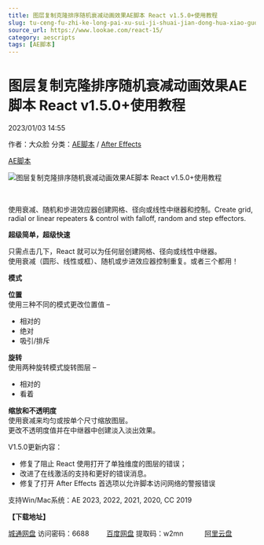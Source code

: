 ```yaml
---
title: 图层复制克隆排序随机衰减动画效果AE脚本 React v1.5.0+使用教程
slug: tu-ceng-fu-zhi-ke-long-pai-xu-sui-ji-shuai-jian-dong-hua-xiao-guo-aejiao-ben-react-v1-5-0-shi-yong-jiao-cheng
source_url: https://www.lookae.com/react-15/
category: aescripts
tags: [AE脚本]
---
```

# 图层复制克隆排序随机衰减动画效果AE脚本 React v1.5.0+使用教程

2023/01/03 14:55

作者：大众脸
分类：[AE脚本](https://www.lookae.com/after-effects/aescripts/) / [After Effects](https://www.lookae.com/after-effects/)

[AE脚本](https://www.lookae.com/tag/ae%e8%84%9a%e6%9c%ac/)

![图层复制克隆排序随机衰减动画效果AE脚本 React v1.5.0+使用教程](https://www.lookae.com/wp-content/uploads/2021/11/React.jpg "图层复制克隆排序随机衰减动画效果AE脚本 React v1.5.0+使用教程-LookAE.com")

[﻿﻿﻿](https://cloud.video.taobao.com//play/u/705956171/p/1/e/6/t/1/337332495438.mp4)

使用衰减、随机和步进效应器创建网格、径向或线性中继器和控制。Create grid, radial or linear repeaters & control with falloff, random and step effectors.

**超级简单，超级快速**

只需点击几下，React 就可以为任何层创建网格、径向或线性中继器。  
使用衰减（圆形、线性或框）、随机或步进效应器控制重复。或者三个都用！

**模式**

**位置**  
使用三种不同的模式更改位置值 –

* 相对的
* 绝对
* 吸引/排斥

**旋转**  
使用两种旋转模式旋转图层 –

* 相对的
* 看着

**缩放和不透明度**  
使用衰减来均匀或按单个尺寸缩放图层。  
更改不透明度值并在中继器中创建淡入淡出效果。

V1.5.0更新内容：

* 修复了阻止 React 使用打开了单独维度的图层的错误；
* 改进了在线激活的支持和更好的错误消息。
* 修复了打开 After Effects 首选项以允许脚本访问网络的警报错误

支持Win/Mac系统：AE 2023, 2022, 2021, 2020, CC 2019

**【下载地址】**

[城通网盘](https://url70.ctfile.com/f/2827370-757435177-342a30?p=4431) 访问密码：6688         [百度网盘](https://pan.baidu.com/s/1o_FyGP1N7KpicM6eshidZw?pwd=w2mn) 提取码：w2mn           [阿里云盘](https://www.aliyundrive.com/s/GTu7t63pGyc)
